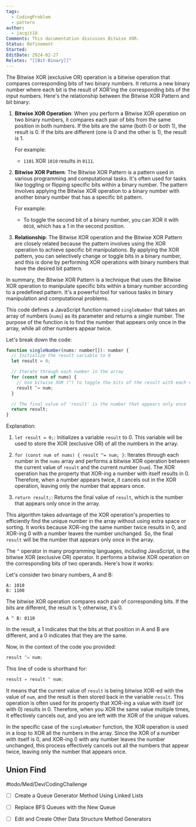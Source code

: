 ```yaml
---
tags:
  - CodingProblem
  - pattern
author:
  - jacgit18
Comments: This documentation discusses Bitwise XOR.
Status: Refinement
Started: 
EditDate: 2024-02-27
Relates: "[[Bit-Binary]]"
---
```

The Bitwise XOR (exclusive OR) operation is a bitwise operation that compares corresponding bits of two binary numbers. It returns a new binary number where each bit is the result of XOR'ing the corresponding bits of the input numbers. Here's the relationship between the Bitwise XOR Pattern and bit binary:

1. **Bitwise XOR Operation**: When you perform a Bitwise XOR operation on two binary numbers, it compares each pair of bits from the same position in both numbers. If the bits are the same (both 0 or both 1), the result is 0. If the bits are different (one is 0 and the other is 1), the result is 1. 

   For example:
   - `1101` XOR `1010` results in `0111`.

2. **Bitwise XOR Pattern**: The Bitwise XOR Pattern is a pattern used in various programming and computational tasks. It's often used for tasks like toggling or flipping specific bits within a binary number. The pattern involves applying the Bitwise XOR operation to a binary number with another binary number that has a specific bit pattern.

   For example:
   - To toggle the second bit of a binary number, you can XOR it with `0010`, which has a 1 in the second position.

3. **Relationship**: The Bitwise XOR operation and the Bitwise XOR Pattern are closely related because the pattern involves using the XOR operation to achieve specific bit manipulations. By applying the XOR pattern, you can selectively change or toggle bits in a binary number, and this is done by performing XOR operations with binary numbers that have the desired bit pattern.

In summary, the Bitwise XOR Pattern is a technique that uses the Bitwise XOR operation to manipulate specific bits within a binary number according to a predefined pattern. It's a powerful tool for various tasks in binary manipulation and computational problems.




This code defines a JavaScript function named `singleNumber` that takes an array of numbers (`nums`) as its parameter and returns a single number. The purpose of the function is to find the number that appears only once in the array, while all other numbers appear twice.

Let's break down the code:

```javascript
function singleNumber(nums: number[]): number {
  // Initialize the result variable to 0
  let result = 0;

  // Iterate through each number in the array
  for (const num of nums) {
    // Use bitwise XOR (^) to toggle the bits of the result with each number
    result ^= num;
  }

  // The final value of 'result' is the number that appears only once
  return result;
}
```

Explanation:

1. `let result = 0;`: Initializes a variable `result` to 0. This variable will be used to store the XOR (exclusive OR) of all the numbers in the array.

2. `for (const num of nums) { result ^= num; }`: Iterates through each number in the `nums` array and performs a bitwise XOR operation between the current value of `result` and the current number (`num`). The XOR operation has the property that XOR-ing a number with itself results in 0. Therefore, when a number appears twice, it cancels out in the XOR operation, leaving only the number that appears once.

3. `return result;`: Returns the final value of `result`, which is the number that appears only once in the array.

This algorithm takes advantage of the XOR operation's properties to efficiently find the unique number in the array without using extra space or sorting. It works because XOR-ing the same number twice results in 0, and XOR-ing 0 with a number leaves the number unchanged. So, the final `result` will be the number that appears only once in the array.




The `^` operator in many programming languages, including JavaScript, is the bitwise XOR (exclusive OR) operator. It performs a bitwise XOR operation on the corresponding bits of two operands. Here's how it works:

Let's consider two binary numbers, A and B:

```
A: 1010
B: 1100
```

The bitwise XOR operation compares each pair of corresponding bits. If the bits are different, the result is 1; otherwise, it's 0.

```
A ^ B: 0110
```

In the result, a 1 indicates that the bits at that position in A and B are different, and a 0 indicates that they are the same.

Now, in the context of the code you provided:

```javascript
result ^= num;
```

This line of code is shorthand for:

```javascript
result = result ^ num;
```

It means that the current value of `result` is being bitwise XOR-ed with the value of `num`, and the result is then stored back in the variable `result`. This operation is often used for its property that XOR-ing a value with itself (or with 0) results in 0. Therefore, when you XOR the same value multiple times, it effectively cancels out, and you are left with the XOR of the unique values.

In the specific case of the `singleNumber` function, the XOR operation is used in a loop to XOR all the numbers in the array. Since the XOR of a number with itself is 0, and XOR-ing 0 with any number leaves the number unchanged, this process effectively cancels out all the numbers that appear twice, leaving only the number that appears once.







## Union Find
#todo/Med/Dev/CodingChallenge 
- [ ] Create a Queue Generator Method Using Linked Lists
- [ ] Replace BFS Queues with the New Queue
- [ ] Edit and Create Other Data Structure Method Generators

